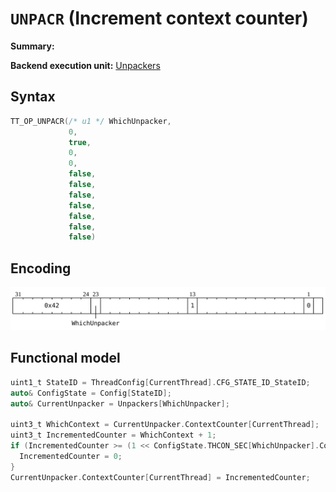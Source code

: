 # `UNPACR` (Increment context counter)

**Summary:**

**Backend execution unit:** [Unpackers](Unpackers/README.md)

## Syntax

```c
TT_OP_UNPACR(/* u1 */ WhichUnpacker,
             0,
             true,
             0,
             0,
             false,
             false,
             false,
             false,
             false,
             false,
             false)
```

## Encoding

![](../../../Diagrams/Out/Bits32_UNPACR_IncrementContextCounter.svg)

## Functional model

```c
uint1_t StateID = ThreadConfig[CurrentThread].CFG_STATE_ID_StateID;
auto& ConfigState = Config[StateID];
auto& CurrentUnpacker = Unpackers[WhichUnpacker];

uint3_t WhichContext = CurrentUnpacker.ContextCounter[CurrentThread];
uint3_t IncrementedCounter = WhichContext + 1;
if (IncrementedCounter >= (1 << ConfigState.THCON_SEC[WhichUnpacker].Context_count)) {
  IncrementedCounter = 0;
}
CurrentUnpacker.ContextCounter[CurrentThread] = IncrementedCounter;
```
